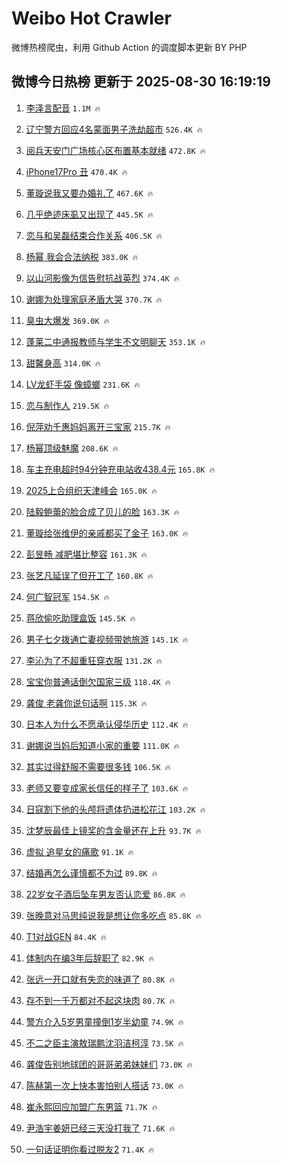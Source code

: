 # Weibo Hot Crawler 



微博热榜爬虫，利用 Github Action 的调度脚本更新 BY PHP 


## 微博今日热榜 更新于 2025-08-30 16:19:19 
1. [李泽言配音](https://s.weibo.com/weibo?q=%E6%9D%8E%E6%B3%BD%E8%A8%80%E9%85%8D%E9%9F%B3&t=31&band_rank=1&Refer=top) `1.1M 🔥` 

1. [辽宁警方回应4名蒙面男子洗劫超市](https://s.weibo.com/weibo?q=%23%E8%BE%BD%E5%AE%81%E8%AD%A6%E6%96%B9%E5%9B%9E%E5%BA%944%E5%90%8D%E8%92%99%E9%9D%A2%E7%94%B7%E5%AD%90%E6%B4%97%E5%8A%AB%E8%B6%85%E5%B8%82%23&t=31&band_rank=2&Refer=top) `526.4K 🔥` 

1. [阅兵天安门广场核心区布置基本就绪](https://s.weibo.com/weibo?q=%23%E9%98%85%E5%85%B5%E5%A4%A9%E5%AE%89%E9%97%A8%E5%B9%BF%E5%9C%BA%E6%A0%B8%E5%BF%83%E5%8C%BA%E5%B8%83%E7%BD%AE%E5%9F%BA%E6%9C%AC%E5%B0%B1%E7%BB%AA%23&t=31&band_rank=3&Refer=top) `472.8K 🔥` 

1. [iPhone17Pro 丑](https://s.weibo.com/weibo?q=iPhone17Pro%20%E4%B8%91&t=31&band_rank=4&Refer=top) `470.4K 🔥` 

1. [董璇说我又要办婚礼了](https://s.weibo.com/weibo?q=%23%E8%91%A3%E7%92%87%E8%AF%B4%E6%88%91%E5%8F%88%E8%A6%81%E5%8A%9E%E5%A9%9A%E7%A4%BC%E4%BA%86%23&t=31&band_rank=5&Refer=top) `467.6K 🔥` 

1. [几乎绝迹床虱又出现了](https://s.weibo.com/weibo?q=%23%E5%87%A0%E4%B9%8E%E7%BB%9D%E8%BF%B9%E5%BA%8A%E8%99%B1%E5%8F%88%E5%87%BA%E7%8E%B0%E4%BA%86%23&t=31&band_rank=6&Refer=top) `445.5K 🔥` 

1. [恋与和吴磊结束合作关系](https://s.weibo.com/weibo?q=%23%E6%81%8B%E4%B8%8E%E5%92%8C%E5%90%B4%E7%A3%8A%E7%BB%93%E6%9D%9F%E5%90%88%E4%BD%9C%E5%85%B3%E7%B3%BB%23&t=31&band_rank=7&Refer=top) `406.5K 🔥` 

1. [杨幂 我会合法纳税](https://s.weibo.com/weibo?q=%E6%9D%A8%E5%B9%82%20%E6%88%91%E4%BC%9A%E5%90%88%E6%B3%95%E7%BA%B3%E7%A8%8E&t=31&band_rank=8&Refer=top) `383.0K 🔥` 

1. [以山河影像为信告慰抗战英烈](https://s.weibo.com/weibo?q=%23%E4%BB%A5%E5%B1%B1%E6%B2%B3%E5%BD%B1%E5%83%8F%E4%B8%BA%E4%BF%A1%E5%91%8A%E6%85%B0%E6%8A%97%E6%88%98%E8%8B%B1%E7%83%88%23&t=31&band_rank=9&Refer=top) `374.4K 🔥` 

1. [谢娜为处理家庭矛盾大哭](https://s.weibo.com/weibo?q=%E8%B0%A2%E5%A8%9C%E4%B8%BA%E5%A4%84%E7%90%86%E5%AE%B6%E5%BA%AD%E7%9F%9B%E7%9B%BE%E5%A4%A7%E5%93%AD&t=31&band_rank=10&Refer=top) `370.7K 🔥` 

1. [臭虫大爆发](https://s.weibo.com/weibo?q=%23%E8%87%AD%E8%99%AB%E5%A4%A7%E7%88%86%E5%8F%91%23&t=31&band_rank=11&Refer=top) `369.0K 🔥` 

1. [蓬莱二中通报教师与学生不文明聊天](https://s.weibo.com/weibo?q=%23%E8%93%AC%E8%8E%B1%E4%BA%8C%E4%B8%AD%E9%80%9A%E6%8A%A5%E6%95%99%E5%B8%88%E4%B8%8E%E5%AD%A6%E7%94%9F%E4%B8%8D%E6%96%87%E6%98%8E%E8%81%8A%E5%A4%A9%23&t=31&band_rank=12&Refer=top) `353.1K 🔥` 

1. [甜馨身高](https://s.weibo.com/weibo?q=%23%E7%94%9C%E9%A6%A8%E8%BA%AB%E9%AB%98%23&t=31&band_rank=13&Refer=top) `314.0K 🔥` 

1. [LV龙虾手袋 像蟑螂](https://s.weibo.com/weibo?q=LV%E9%BE%99%E8%99%BE%E6%89%8B%E8%A2%8B%20%E5%83%8F%E8%9F%91%E8%9E%82&t=31&band_rank=14&Refer=top) `231.6K 🔥` 

1. [恋与制作人](https://s.weibo.com/weibo?q=%E6%81%8B%E4%B8%8E%E5%88%B6%E4%BD%9C%E4%BA%BA&t=31&band_rank=15&Refer=top) `219.5K 🔥` 

1. [倪萍劝千惠妈妈离开三宝家](https://s.weibo.com/weibo?q=%23%E5%80%AA%E8%90%8D%E5%8A%9D%E5%8D%83%E6%83%A0%E5%A6%88%E5%A6%88%E7%A6%BB%E5%BC%80%E4%B8%89%E5%AE%9D%E5%AE%B6%23&t=31&band_rank=16&Refer=top) `215.7K 🔥` 

1. [杨幂顶级魅魔](https://s.weibo.com/weibo?q=%E6%9D%A8%E5%B9%82%E9%A1%B6%E7%BA%A7%E9%AD%85%E9%AD%94&t=31&band_rank=17&Refer=top) `208.6K 🔥` 

1. [车主充电超时94分钟充电站收438.4元](https://s.weibo.com/weibo?q=%23%E8%BD%A6%E4%B8%BB%E5%85%85%E7%94%B5%E8%B6%85%E6%97%B694%E5%88%86%E9%92%9F%E5%85%85%E7%94%B5%E7%AB%99%E6%94%B6438.4%E5%85%83%23&t=31&band_rank=18&Refer=top) `165.8K 🔥` 

1. [2025上合组织天津峰会](https://s.weibo.com/weibo?q=%232025%E4%B8%8A%E5%90%88%E7%BB%84%E7%BB%87%E5%A4%A9%E6%B4%A5%E5%B3%B0%E4%BC%9A%23&t=31&band_rank=19&Refer=top) `165.0K 🔥` 

1. [陆毅鲍蕾的脸合成了贝儿的脸](https://s.weibo.com/weibo?q=%E9%99%86%E6%AF%85%E9%B2%8D%E8%95%BE%E7%9A%84%E8%84%B8%E5%90%88%E6%88%90%E4%BA%86%E8%B4%9D%E5%84%BF%E7%9A%84%E8%84%B8&t=31&band_rank=20&Refer=top) `163.3K 🔥` 

1. [董璇给张维伊的亲戚都买了金子](https://s.weibo.com/weibo?q=%E8%91%A3%E7%92%87%E7%BB%99%E5%BC%A0%E7%BB%B4%E4%BC%8A%E7%9A%84%E4%BA%B2%E6%88%9A%E9%83%BD%E4%B9%B0%E4%BA%86%E9%87%91%E5%AD%90&t=31&band_rank=21&Refer=top) `163.0K 🔥` 

1. [彭昱畅 减肥堪比整容](https://s.weibo.com/weibo?q=%E5%BD%AD%E6%98%B1%E7%95%85%20%E5%87%8F%E8%82%A5%E5%A0%AA%E6%AF%94%E6%95%B4%E5%AE%B9&t=31&band_rank=22&Refer=top) `161.3K 🔥` 

1. [张艺凡延误了但开工了](https://s.weibo.com/weibo?q=%E5%BC%A0%E8%89%BA%E5%87%A1%E5%BB%B6%E8%AF%AF%E4%BA%86%E4%BD%86%E5%BC%80%E5%B7%A5%E4%BA%86&t=31&band_rank=23&Refer=top) `160.8K 🔥` 

1. [何广智冠军](https://s.weibo.com/weibo?q=%E4%BD%95%E5%B9%BF%E6%99%BA%E5%86%A0%E5%86%9B&t=31&band_rank=24&Refer=top) `154.5K 🔥` 

1. [蒋欣偷吃助理盒饭](https://s.weibo.com/weibo?q=%E8%92%8B%E6%AC%A3%E5%81%B7%E5%90%83%E5%8A%A9%E7%90%86%E7%9B%92%E9%A5%AD&t=31&band_rank=25&Refer=top) `145.5K 🔥` 

1. [男子七夕拨通亡妻视频带她旅游](https://s.weibo.com/weibo?q=%23%E7%94%B7%E5%AD%90%E4%B8%83%E5%A4%95%E6%8B%A8%E9%80%9A%E4%BA%A1%E5%A6%BB%E8%A7%86%E9%A2%91%E5%B8%A6%E5%A5%B9%E6%97%85%E6%B8%B8%23&t=31&band_rank=26&Refer=top) `145.1K 🔥` 

1. [李沁为了不超重狂穿衣服](https://s.weibo.com/weibo?q=%23%E6%9D%8E%E6%B2%81%E4%B8%BA%E4%BA%86%E4%B8%8D%E8%B6%85%E9%87%8D%E7%8B%82%E7%A9%BF%E8%A1%A3%E6%9C%8D%23&t=31&band_rank=27&Refer=top) `131.2K 🔥` 

1. [宝宝你普通话倒欠国家三级](https://s.weibo.com/weibo?q=%E5%AE%9D%E5%AE%9D%E4%BD%A0%E6%99%AE%E9%80%9A%E8%AF%9D%E5%80%92%E6%AC%A0%E5%9B%BD%E5%AE%B6%E4%B8%89%E7%BA%A7&t=31&band_rank=28&Refer=top) `118.4K 🔥` 

1. [龚俊 老龚你说句话啊](https://s.weibo.com/weibo?q=%E9%BE%9A%E4%BF%8A%20%E8%80%81%E9%BE%9A%E4%BD%A0%E8%AF%B4%E5%8F%A5%E8%AF%9D%E5%95%8A&t=31&band_rank=29&Refer=top) `115.3K 🔥` 

1. [日本人为什么不愿承认侵华历史](https://s.weibo.com/weibo?q=%23%E6%97%A5%E6%9C%AC%E4%BA%BA%E4%B8%BA%E4%BB%80%E4%B9%88%E4%B8%8D%E6%84%BF%E6%89%BF%E8%AE%A4%E4%BE%B5%E5%8D%8E%E5%8E%86%E5%8F%B2%23&t=31&band_rank=30&Refer=top) `112.4K 🔥` 

1. [谢娜说当妈后知道小家的重要](https://s.weibo.com/weibo?q=%E8%B0%A2%E5%A8%9C%E8%AF%B4%E5%BD%93%E5%A6%88%E5%90%8E%E7%9F%A5%E9%81%93%E5%B0%8F%E5%AE%B6%E7%9A%84%E9%87%8D%E8%A6%81&t=31&band_rank=31&Refer=top) `111.0K 🔥` 

1. [其实过得舒服不需要很多钱](https://s.weibo.com/weibo?q=%E5%85%B6%E5%AE%9E%E8%BF%87%E5%BE%97%E8%88%92%E6%9C%8D%E4%B8%8D%E9%9C%80%E8%A6%81%E5%BE%88%E5%A4%9A%E9%92%B1&t=31&band_rank=32&Refer=top) `106.5K 🔥` 

1. [老师又要变成家长信任的样子了](https://s.weibo.com/weibo?q=%E8%80%81%E5%B8%88%E5%8F%88%E8%A6%81%E5%8F%98%E6%88%90%E5%AE%B6%E9%95%BF%E4%BF%A1%E4%BB%BB%E7%9A%84%E6%A0%B7%E5%AD%90%E4%BA%86&t=31&band_rank=33&Refer=top) `103.6K 🔥` 

1. [日寇割下他的头颅将遗体扔进松花江](https://s.weibo.com/weibo?q=%23%E6%97%A5%E5%AF%87%E5%89%B2%E4%B8%8B%E4%BB%96%E7%9A%84%E5%A4%B4%E9%A2%85%E5%B0%86%E9%81%97%E4%BD%93%E6%89%94%E8%BF%9B%E6%9D%BE%E8%8A%B1%E6%B1%9F%23&t=31&band_rank=34&Refer=top) `103.2K 🔥` 

1. [沈梦辰最佳上镜奖的含金量还在上升](https://s.weibo.com/weibo?q=%E6%B2%88%E6%A2%A6%E8%BE%B0%E6%9C%80%E4%BD%B3%E4%B8%8A%E9%95%9C%E5%A5%96%E7%9A%84%E5%90%AB%E9%87%91%E9%87%8F%E8%BF%98%E5%9C%A8%E4%B8%8A%E5%8D%87&t=31&band_rank=35&Refer=top) `93.7K 🔥` 

1. [虚拟 追星女的痛歌](https://s.weibo.com/weibo?q=%E8%99%9A%E6%8B%9F%20%E8%BF%BD%E6%98%9F%E5%A5%B3%E7%9A%84%E7%97%9B%E6%AD%8C&t=31&band_rank=36&Refer=top) `91.1K 🔥` 

1. [结婚再怎么谨慎都不为过](https://s.weibo.com/weibo?q=%E7%BB%93%E5%A9%9A%E5%86%8D%E6%80%8E%E4%B9%88%E8%B0%A8%E6%85%8E%E9%83%BD%E4%B8%8D%E4%B8%BA%E8%BF%87&t=31&band_rank=37&Refer=top) `89.8K 🔥` 

1. [22岁女子酒后坠车男友否认恋爱](https://s.weibo.com/weibo?q=%2322%E5%B2%81%E5%A5%B3%E5%AD%90%E9%85%92%E5%90%8E%E5%9D%A0%E8%BD%A6%E7%94%B7%E5%8F%8B%E5%90%A6%E8%AE%A4%E6%81%8B%E7%88%B1%23&t=31&band_rank=38&Refer=top) `86.8K 🔥` 

1. [张晚意对马思纯说我是想让你多吃点](https://s.weibo.com/weibo?q=%23%E5%BC%A0%E6%99%9A%E6%84%8F%E5%AF%B9%E9%A9%AC%E6%80%9D%E7%BA%AF%E8%AF%B4%E6%88%91%E6%98%AF%E6%83%B3%E8%AE%A9%E4%BD%A0%E5%A4%9A%E5%90%83%E7%82%B9%23&t=31&band_rank=39&Refer=top) `85.8K 🔥` 

1. [T1对战GEN](https://s.weibo.com/weibo?q=%23T1%E5%AF%B9%E6%88%98GEN%23&t=31&band_rank=40&Refer=top) `84.4K 🔥` 

1. [体制内在编3年后辞职了](https://s.weibo.com/weibo?q=%E4%BD%93%E5%88%B6%E5%86%85%E5%9C%A8%E7%BC%963%E5%B9%B4%E5%90%8E%E8%BE%9E%E8%81%8C%E4%BA%86&t=31&band_rank=41&Refer=top) `82.9K 🔥` 

1. [张远一开口就有失恋的味道了](https://s.weibo.com/weibo?q=%E5%BC%A0%E8%BF%9C%E4%B8%80%E5%BC%80%E5%8F%A3%E5%B0%B1%E6%9C%89%E5%A4%B1%E6%81%8B%E7%9A%84%E5%91%B3%E9%81%93%E4%BA%86&t=31&band_rank=42&Refer=top) `80.8K 🔥` 

1. [存不到一千万都对不起这块肉](https://s.weibo.com/weibo?q=%E5%AD%98%E4%B8%8D%E5%88%B0%E4%B8%80%E5%8D%83%E4%B8%87%E9%83%BD%E5%AF%B9%E4%B8%8D%E8%B5%B7%E8%BF%99%E5%9D%97%E8%82%89&t=31&band_rank=43&Refer=top) `80.7K 🔥` 

1. [警方介入5岁男童撞倒1岁半幼童](https://s.weibo.com/weibo?q=%23%E8%AD%A6%E6%96%B9%E4%BB%8B%E5%85%A55%E5%B2%81%E7%94%B7%E7%AB%A5%E6%92%9E%E5%80%921%E5%B2%81%E5%8D%8A%E5%B9%BC%E7%AB%A5%23&t=31&band_rank=44&Refer=top) `74.9K 🔥` 

1. [不二之臣主演敖瑞鹏沈羽洁柯淳](https://s.weibo.com/weibo?q=%23%E4%B8%8D%E4%BA%8C%E4%B9%8B%E8%87%A3%E4%B8%BB%E6%BC%94%E6%95%96%E7%91%9E%E9%B9%8F%E6%B2%88%E7%BE%BD%E6%B4%81%E6%9F%AF%E6%B7%B3%23&t=31&band_rank=45&Refer=top) `73.5K 🔥` 

1. [龚俊告别地球团的哥哥弟弟妹妹们](https://s.weibo.com/weibo?q=%23%E9%BE%9A%E4%BF%8A%E5%91%8A%E5%88%AB%E5%9C%B0%E7%90%83%E5%9B%A2%E7%9A%84%E5%93%A5%E5%93%A5%E5%BC%9F%E5%BC%9F%E5%A6%B9%E5%A6%B9%E4%BB%AC%23&t=31&band_rank=46&Refer=top) `73.0K 🔥` 

1. [陈赫第一次上快本害怕别人搭话](https://s.weibo.com/weibo?q=%E9%99%88%E8%B5%AB%E7%AC%AC%E4%B8%80%E6%AC%A1%E4%B8%8A%E5%BF%AB%E6%9C%AC%E5%AE%B3%E6%80%95%E5%88%AB%E4%BA%BA%E6%90%AD%E8%AF%9D&t=31&band_rank=47&Refer=top) `73.0K 🔥` 

1. [崔永熙回应加盟广东男篮](https://s.weibo.com/weibo?q=%23%E5%B4%94%E6%B0%B8%E7%86%99%E5%9B%9E%E5%BA%94%E5%8A%A0%E7%9B%9F%E5%B9%BF%E4%B8%9C%E7%94%B7%E7%AF%AE%23&t=31&band_rank=48&Refer=top) `71.7K 🔥` 

1. [尹浩宇姜妍已经三天没打我了](https://s.weibo.com/weibo?q=%E5%B0%B9%E6%B5%A9%E5%AE%87%E5%A7%9C%E5%A6%8D%E5%B7%B2%E7%BB%8F%E4%B8%89%E5%A4%A9%E6%B2%A1%E6%89%93%E6%88%91%E4%BA%86&t=31&band_rank=49&Refer=top) `71.6K 🔥` 

1. [一句话证明你看过脱友2](https://s.weibo.com/weibo?q=%23%E4%B8%80%E5%8F%A5%E8%AF%9D%E8%AF%81%E6%98%8E%E4%BD%A0%E7%9C%8B%E8%BF%87%E8%84%B1%E5%8F%8B2%23&t=31&band_rank=50&Refer=top) `71.4K 🔥` 

